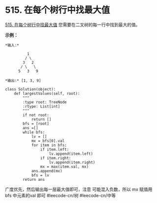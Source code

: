 # 515. 在每个树行中找最大值
  [515. 在每个树行中找最大值](https://leetcode-cn.com/problems/find-largest-value-in-each-tree-row/) 
您需要在二叉树的每一行中找到最大的值。

**示例：**
```
*输入:* 

          1
         / \
        3   2
       / \   \  
      5   3   9 

*输出:* [1, 3, 9]
```
```
class Solution(object):
    def largestValues(self, root):
        """
        :type root: TreeNode
        :rtype: List[int]
        """
        if not root:
            return []
        bfs = [root]
        ans =[]
        while bfs:  
            lv = []
            mx = bfs[0].val
            for item in bfs:
                if item.left:
                    lv.append(item.left)
                if item.right:
                    lv.append(item.right)
                mx = max(item.val, mx)
            ans.append(mx)
            bfs = lv
        return ans
```
广度优先，然后输出每一层最大值即可，注意 可能混入负数，所以 mx 赋值用 bfs 中元素的val 即可
#leecode-cn/树 #leecode-cn/中等